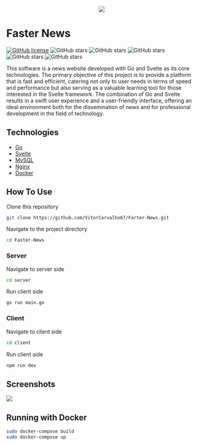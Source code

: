 <p align="center">
  <img src="https://github.com/VitorCarvalho67/Faster-News/assets/102667323/4a704cdc-dd92-4a5a-a875-0cd718fa79d4" />
</p>

# Faster News
[![GitHub license](https://img.shields.io/github/license/vitorcarvalho67/Faster-News)](vitorcarvalho67/Faster-News/blob/master/LICENSE) ![GitHub stars](https://img.shields.io/github/stars/vitorcarvalho67/Faster-News) ![GitHub stars](https://img.shields.io/github/languages/count/vitorcarvalho67/Faster-News) ![GitHub stars](https://img.shields.io/github/languages/top/vitorcarvalho67/Faster-News) ![GitHub stars](https://img.shields.io/github/repo-size/vitorcarvalho67/Faster-News) ![GitHub stars](https://img.shields.io/github/languages/code-size/vitorcarvalho67/Faster-News)

This software is a news website developed with Go and Svelte as its core technologies. The primary objective of this project is to provide a platform that is fast and efficient, catering not only to user needs in terms of speed and performance but also serving as a valuable learning tool for those interested in the Svelte framework. The combination of Go and Svelte results in a swift user experience and a user-friendly interface, offering an ideal environment both for the dissemination of news and for professional development in the field of technology.

## Technologies
- [Go](https://golang.org/)
- [Svelte](https://svelte.dev/)
- [MySQL](https://www.mysql.com/)
- [Nginx](https://www.nginx.com/)
- [Docker](https://www.docker.com/)


## How To Use

Clone this repository
```bash
git clone https://github.com/VitorCarvalho67/Farter-News.git
```

Navigate to the project directory
```bash
cd Faster-News
```

### Server
Navigate to server side
```bash
cd server
```

Run client side
```bash
go run main.go
```

### Client
Navigate to client side
```bash
cd client
```

Run client side
```bash
npm run dev
```

## Screenshots

<img src="https://github.com/VitorCarvalho67/Grafhy-SSM/assets/102667323/3cb32304-8fc9-4d31-bd2b-f73ac4d29136" />

## Running with Docker
```bash
sudo docker-compose build
sudo docker-compose up
```


